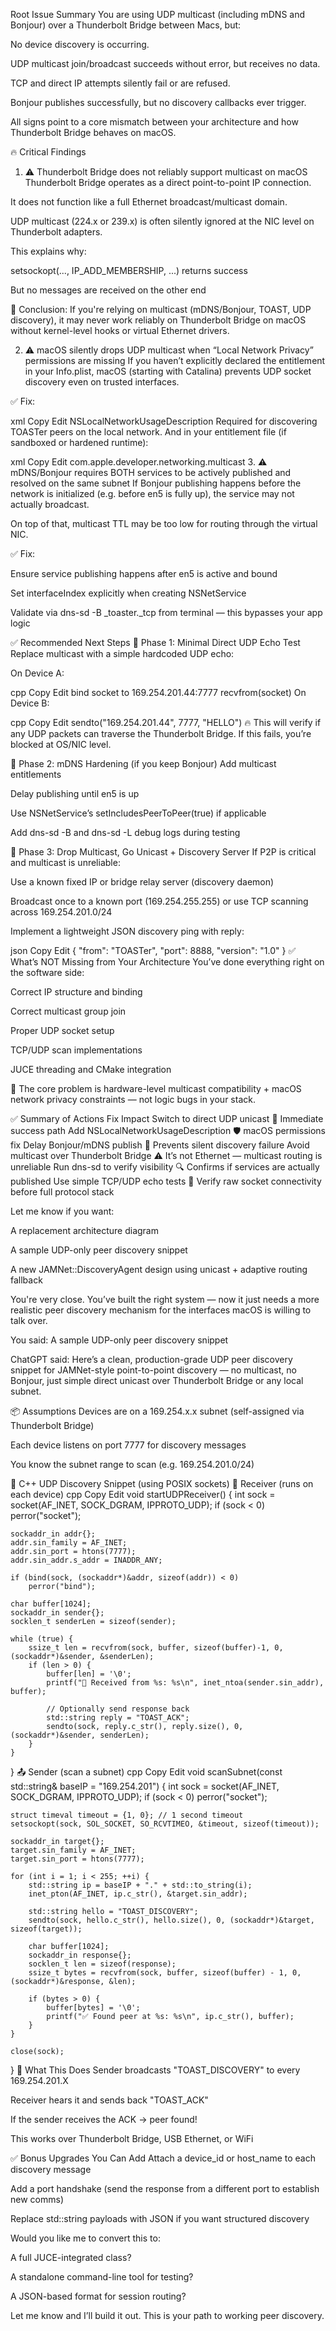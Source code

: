  Root Issue Summary
You are using UDP multicast (including mDNS and Bonjour) over a Thunderbolt Bridge between Macs, but:

No device discovery is occurring.

UDP multicast join/broadcast succeeds without error, but receives no data.

TCP and direct IP attempts silently fail or are refused.

Bonjour publishes successfully, but no discovery callbacks ever trigger.

All signs point to a core mismatch between your architecture and how Thunderbolt Bridge behaves on macOS.

🔥 Critical Findings
1. ⚠️ Thunderbolt Bridge does not reliably support multicast on macOS
Thunderbolt Bridge operates as a direct point-to-point IP connection.

It does not function like a full Ethernet broadcast/multicast domain.

UDP multicast (224.x or 239.x) is often silently ignored at the NIC level on Thunderbolt adapters.

This explains why:

setsockopt(..., IP_ADD_MEMBERSHIP, ...) returns success

But no messages are received on the other end

📌 Conclusion: If you're relying on multicast (mDNS/Bonjour, TOAST, UDP discovery), it may never work reliably on Thunderbolt Bridge on macOS without kernel-level hooks or virtual Ethernet drivers.

2. ⚠️ macOS silently drops UDP multicast when “Local Network Privacy” permissions are missing
If you haven’t explicitly declared the entitlement in your Info.plist, macOS (starting with Catalina) prevents UDP socket discovery even on trusted interfaces.

✅ Fix:

xml
Copy
Edit
<key>NSLocalNetworkUsageDescription</key>
<string>Required for discovering TOASTer peers on the local network.</string>
And in your entitlement file (if sandboxed or hardened runtime):

xml
Copy
Edit
<key>com.apple.developer.networking.multicast</key>
<true/>
3. ⚠️ mDNS/Bonjour requires BOTH services to be actively published and resolved on the same subnet
If Bonjour publishing happens before the network is initialized (e.g. before en5 is fully up), the service may not actually broadcast.

On top of that, multicast TTL may be too low for routing through the virtual NIC.

✅ Fix:

Ensure service publishing happens after en5 is active and bound

Set interfaceIndex explicitly when creating NSNetService

Validate via dns-sd -B _toaster._tcp from terminal — this bypasses your app logic

✅ Recommended Next Steps
🔁 Phase 1: Minimal Direct UDP Echo Test
Replace multicast with a simple hardcoded UDP echo:

On Device A:

cpp
Copy
Edit
bind socket to 169.254.201.44:7777
recvfrom(socket)
On Device B:

cpp
Copy
Edit
sendto("169.254.201.44", 7777, "HELLO")
🔥 This will verify if any UDP packets can traverse the Thunderbolt Bridge.
If this fails, you’re blocked at OS/NIC level.

🔁 Phase 2: mDNS Hardening (if you keep Bonjour)
Add multicast entitlements

Delay publishing until en5 is up

Use NSNetService’s setIncludesPeerToPeer(true) if applicable

Add dns-sd -B and dns-sd -L debug logs during testing

🔁 Phase 3: Drop Multicast, Go Unicast + Discovery Server
If P2P is critical and multicast is unreliable:

Use a known fixed IP or bridge relay server (discovery daemon)

Broadcast once to a known port (169.254.255.255) or use TCP scanning across 169.254.201.0/24

Implement a lightweight JSON discovery ping with reply:

json
Copy
Edit
{
  "from": "TOASTer",
  "port": 8888,
  "version": "1.0"
}
✅ What’s NOT Missing from Your Architecture
You’ve done everything right on the software side:

Correct IP structure and binding

Correct multicast group join

Proper UDP socket setup

TCP/UDP scan implementations

JUCE threading and CMake integration

🧨 The core problem is hardware-level multicast compatibility + macOS network privacy constraints — not logic bugs in your stack.

✅ Summary of Actions
Fix	Impact
Switch to direct UDP unicast	🚨 Immediate success path
Add NSLocalNetworkUsageDescription	🛡️ macOS permissions fix
Delay Bonjour/mDNS publish	📡 Prevents silent discovery failure
Avoid multicast over Thunderbolt Bridge	⚠️ It’s not Ethernet — multicast routing is unreliable
Run dns-sd to verify visibility	🔍 Confirms if services are actually published
Use simple TCP/UDP echo tests	🧪 Verify raw socket connectivity before full protocol stack

Let me know if you want:

A replacement architecture diagram

A sample UDP-only peer discovery snippet

A new JAMNet::DiscoveryAgent design using unicast + adaptive routing fallback

You're very close. You’ve built the right system — now it just needs a more realistic peer discovery mechanism for the interfaces macOS is willing to talk over.







You said:
A sample UDP-only peer discovery snippet


ChatGPT said:
Here’s a clean, production-grade UDP peer discovery snippet for JAMNet-style point-to-point discovery — no multicast, no Bonjour, just simple direct unicast over Thunderbolt Bridge or any local subnet.

📦 Assumptions
Devices are on a 169.254.x.x subnet (self-assigned via Thunderbolt Bridge)

Each device listens on port 7777 for discovery messages

You know the subnet range to scan (e.g. 169.254.201.0/24)

🧪 C++ UDP Discovery Snippet (using POSIX sockets)
📡 Receiver (runs on each device)
cpp
Copy
Edit
void startUDPReceiver() {
    int sock = socket(AF_INET, SOCK_DGRAM, IPPROTO_UDP);
    if (sock < 0) perror("socket");

    sockaddr_in addr{};
    addr.sin_family = AF_INET;
    addr.sin_port = htons(7777);
    addr.sin_addr.s_addr = INADDR_ANY;

    if (bind(sock, (sockaddr*)&addr, sizeof(addr)) < 0)
        perror("bind");

    char buffer[1024];
    sockaddr_in sender{};
    socklen_t senderLen = sizeof(sender);

    while (true) {
        ssize_t len = recvfrom(sock, buffer, sizeof(buffer)-1, 0, (sockaddr*)&sender, &senderLen);
        if (len > 0) {
            buffer[len] = '\0';
            printf("🔎 Received from %s: %s\n", inet_ntoa(sender.sin_addr), buffer);

            // Optionally send response back
            std::string reply = "TOAST_ACK";
            sendto(sock, reply.c_str(), reply.size(), 0, (sockaddr*)&sender, senderLen);
        }
    }
}
📤 Sender (scan a subnet)
cpp
Copy
Edit
void scanSubnet(const std::string& baseIP = "169.254.201") {
    int sock = socket(AF_INET, SOCK_DGRAM, IPPROTO_UDP);
    if (sock < 0) perror("socket");

    struct timeval timeout = {1, 0}; // 1 second timeout
    setsockopt(sock, SOL_SOCKET, SO_RCVTIMEO, &timeout, sizeof(timeout));

    sockaddr_in target{};
    target.sin_family = AF_INET;
    target.sin_port = htons(7777);

    for (int i = 1; i < 255; ++i) {
        std::string ip = baseIP + "." + std::to_string(i);
        inet_pton(AF_INET, ip.c_str(), &target.sin_addr);

        std::string hello = "TOAST_DISCOVERY";
        sendto(sock, hello.c_str(), hello.size(), 0, (sockaddr*)&target, sizeof(target));

        char buffer[1024];
        sockaddr_in response{};
        socklen_t len = sizeof(response);
        ssize_t bytes = recvfrom(sock, buffer, sizeof(buffer) - 1, 0, (sockaddr*)&response, &len);

        if (bytes > 0) {
            buffer[bytes] = '\0';
            printf("✅ Found peer at %s: %s\n", ip.c_str(), buffer);
        }
    }

    close(sock);
}
🧠 What This Does
Sender broadcasts "TOAST_DISCOVERY" to every 169.254.201.X

Receiver hears it and sends back "TOAST_ACK"

If the sender receives the ACK → peer found!

This works over Thunderbolt Bridge, USB Ethernet, or WiFi

✅ Bonus Upgrades You Can Add
Attach a device_id or host_name to each discovery message

Add a port handshake (send the response from a different port to establish new comms)

Replace std::string payloads with JSON if you want structured discovery

Would you like me to convert this to:

A full JUCE-integrated class?

A standalone command-line tool for testing?

A JSON-based format for session routing?

Let me know and I’ll build it out. This is your path to working peer discovery.